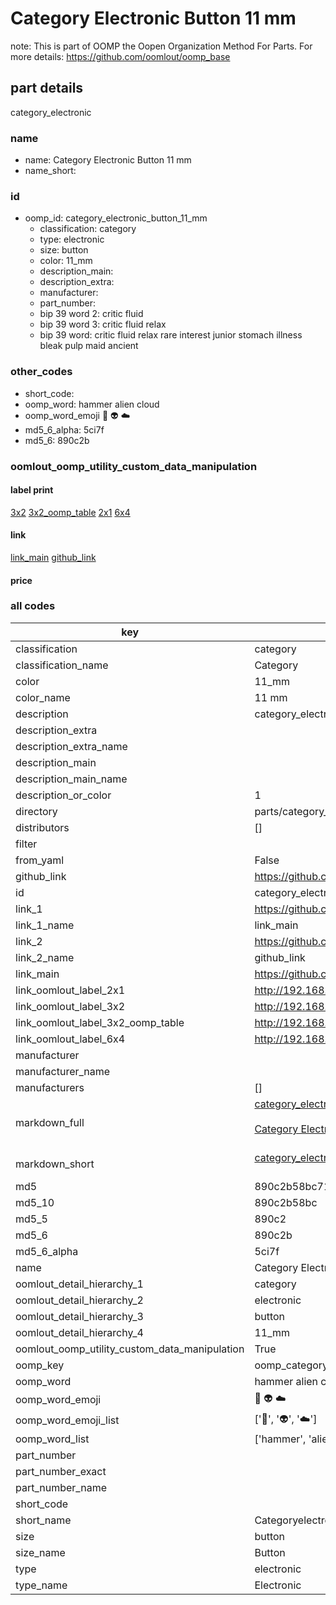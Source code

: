 # Category Electronic Button 11 mm  

note: This is part of OOMP the Oopen Organization Method For Parts. For more details: https://github.com/oomlout/oomp_base

##  part details



category_electronic

### name
* name: Category Electronic Button 11 mm
* name_short: 
### id
* oomp_id: category_electronic_button_11_mm
  * classification: category
  * type: electronic
  * size: button
  * color: 11_mm
  * description_main: 
  * description_extra: 
  * manufacturer: 
  * part_number: 
  * bip 39 word 2: critic fluid
  * bip 39 word 3: critic fluid relax
  * bip 39 word: critic fluid relax rare interest junior stomach illness bleak pulp maid ancient

### other_codes
* short_code: 
* oomp_word: hammer alien cloud
* oomp_word_emoji :hammer: :alien: :cloud:
* md5_6_alpha: 5ci7f
* md5_6: 890c2b






### oomlout_oomp_utility_custom_data_manipulation
#### label print
[3x2](http://192.168.1.245:1112/?label=oomp%205ci7f)
[3x2_oomp_table](http://192.168.1.107:1112/?label=oomp%205ci7f)
[2x1](http://192.168.1.242:1112/?label=oomp%205ci7f)
[6x4](http://192.168.1.55:1112/?label=oomp%205ci7f)    

#### link

[link_main](https://github.com/oomlout/oomlout_oomp_current_version_messy/tree/main/parts/category_electronic_button_11_mm) [github_link](https://github.com/oomlout/oomlout_oomp_part_src/tree/main/parts/category_electronic_button_11_mm)                             

#### price







### all codes 
| key | value |  
| --- | --- |  
| classification | category |  
| classification_name | Category |  
| color | 11_mm |  
| color_name | 11 mm |  
| description | category_electronic |  
| description_extra |  |  
| description_extra_name |  |  
| description_main |  |  
| description_main_name |  |  
| description_or_color | 1  |  
| directory | parts/category_electronic_button_11_mm |  
| distributors | [] |  
| filter |  |  
| from_yaml | False |  
| github_link | https://github.com/oomlout/oomlout_oomp_part_src/tree/main/parts/category_electronic_button_11_mm |  
| id | category_electronic_button_11_mm |  
| link_1 | https://github.com/oomlout/oomlout_oomp_current_version_messy/tree/main/parts/category_electronic_button_11_mm |  
| link_1_name | link_main |  
| link_2 | https://github.com/oomlout/oomlout_oomp_part_src/tree/main/parts/category_electronic_button_11_mm |  
| link_2_name | github_link |  
| link_main | https://github.com/oomlout/oomlout_oomp_current_version_messy/tree/main/parts/category_electronic_button_11_mm |  
| link_oomlout_label_2x1 | http://192.168.1.242:1112/?label=oomp%205ci7f |  
| link_oomlout_label_3x2 | http://192.168.1.245:1112/?label=oomp%205ci7f |  
| link_oomlout_label_3x2_oomp_table | http://192.168.1.107:1112/?label=oomp%205ci7f |  
| link_oomlout_label_6x4 | http://192.168.1.55:1112/?label=oomp%205ci7f |  
| manufacturer |  |  
| manufacturer_name |  |  
| manufacturers | [] |  
| markdown_full | [category_electronic_button_11_mm](https://github.com/oomlout/oomlout_oomp_current_version_messy/tree/main/parts/category_electronic_button_11_mm)<br>[](https://github.com/oomlout/oomlout_oomp_current_version_messy/tree/main/parts/category_electronic_button_11_mm)<br>[Category Electronic Button 11 Mm](https://github.com/oomlout/oomlout_oomp_current_version_messy/tree/main/parts/category_electronic_button_11_mm)<br><br> |  
| markdown_short | [category_electronic_button_11_mm](https://github.com/oomlout/oomlout_oomp_current_version_messy/tree/main/parts/category_electronic_button_11_mm)<br><br> |  
| md5 | 890c2b58bc713ac5e4badb216a16699e |  
| md5_10 | 890c2b58bc |  
| md5_5 | 890c2 |  
| md5_6 | 890c2b |  
| md5_6_alpha | 5ci7f |  
| name | Category Electronic Button 11 mm |  
| oomlout_detail_hierarchy_1 | category |  
| oomlout_detail_hierarchy_2 | electronic |  
| oomlout_detail_hierarchy_3 | button |  
| oomlout_detail_hierarchy_4 | 11_mm |  
| oomlout_oomp_utility_custom_data_manipulation | True |  
| oomp_key | oomp_category_electronic_button_11_mm |  
| oomp_word | hammer alien cloud |  
| oomp_word_emoji | :hammer: :alien: :cloud: |  
| oomp_word_emoji_list | [':hammer:', ':alien:', ':cloud:'] |  
| oomp_word_list | ['hammer', 'alien', 'cloud'] |  
| part_number |  |  
| part_number_exact |  |  
| part_number_name |  |  
| short_code |  |  
| short_name | Categoryelectronic |  
| size | button |  
| size_name | Button |  
| type | electronic |  
| type_name | Electronic |  
